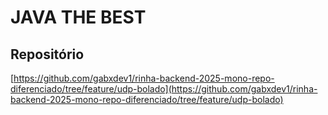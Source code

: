 # JAVA THE BEST

## Repositório
[https://github.com/gabxdev1/rinha-backend-2025-mono-repo-diferenciado/tree/feature/udp-bolado](https://github.com/gabxdev1/rinha-backend-2025-mono-repo-diferenciado/tree/feature/udp-bolado)